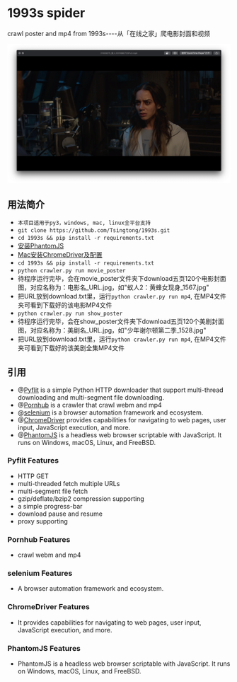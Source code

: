 # 1993s spider
crawl poster and mp4 from 1993s----从「在线之家」爬电影封面和视频<br/>

![image](https://raw.githubusercontent.com/Tsingtong/1993s/master/png/1.png)


## 用法简介

- ```本项目适用于py3，windows, mac, linux全平台支持```
- ```git clone https://github.com/Tsingtong/1993s.git ```
- ```cd 1993s && pip install -r requirements.txt```
- [安装PhantomJS](https://blog.csdn.net/crisschan/article/details/52849022)
- [Mac安装ChromeDriver及配置](https://blog.csdn.net/ywj_486/article/details/80940087)
- ```cd 1993s && pip install -r requirements.txt```
- ```python crawler.py run movie_poster```
- 待程序运行完毕，会在movie_poster文件夹下download五页120个电影封面图，对应名称为：电影名_URL.jpg，如"蚁人2：黄蜂女现身_1567.jpg"
- 把URL放到download.txt里，运行```python crawler.py run mp4```, 在MP4文件夹可看到下载好的该电影MP4文件
- ```python crawler.py run show_poster```
- 待程序运行完毕，会在show_poster文件夹下download五页120个美剧封面图，对应名称为：美剧名_URL.jpg，如"少年谢尔顿第二季_1528.jpg"
- 把URL放到download.txt里，运行```python crawler.py run mp4```, 在MP4文件夹可看到下载好的该美剧全集MP4文件


## 引用

- @[Pyflit](https://github.com/galeo/pyflit) is a simple Python HTTP downloader that support multi-thread downloading and multi-segment file downloading.
- @[Pornhub](https://github.com/formateddd/Pornhub) is a crawler that crawl webm and mp4
- @[selenium](https://github.com/SeleniumHQ/selenium) is a browser automation framework and ecosystem.
- @[ChromeDriver](http://chromedriver.chromium.org/) provides capabilities for navigating to web pages, user input, JavaScript execution, and more.
- @[PhantomJS](http://phantomjs.org/) is a headless web browser scriptable with JavaScript. It runs on Windows, macOS, Linux, and FreeBSD.

### Pyflit Features

+ HTTP GET
+ multi-threaded fetch multiple URLs
+ multi-segment file fetch
+ gzip/deflate/bzip2 compression supporting
+ a simple progress-bar
+ download pause and resume
+ proxy supporting

### Pornhub Features
+ crawl webm and mp4

### selenium Features
+ A browser automation framework and ecosystem.

### ChromeDriver Features
+ It provides capabilities for navigating to web pages, user input, JavaScript execution, and more. 

### PhantomJS Features
+ PhantomJS is a headless web browser scriptable with JavaScript. It runs on Windows, macOS, Linux, and FreeBSD.
